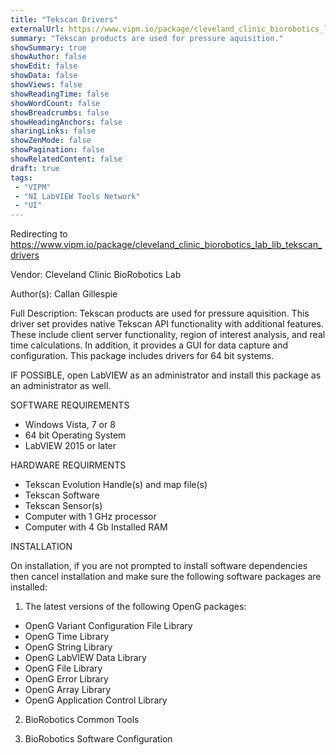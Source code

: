 ```yaml
---
title: "Tekscan Drivers"
externalUrl: https://www.vipm.io/package/cleveland_clinic_biorobotics_lab_lib_tekscan_drivers
summary: "Tekscan products are used for pressure aquisition."
showSummary: true
showAuthor: false
showEdit: false
showData: false
showViews: false
showReadingTime: false
showWordCount: false
showBreadcrumbs: false
showHeadingAnchors: false
sharingLinks: false
showZenMode: false
showPagination: false
showRelatedContent: false
draft: true
tags:
 - "VIPM"
 - "NI LabVIEW Tools Network"
 - "UI"
---
```


Redirecting to https://www.vipm.io/package/cleveland_clinic_biorobotics_lab_lib_tekscan_drivers

Vendor: Cleveland Clinic BioRobotics Lab

Author(s): Callan Gillespie
 
Full Description:
Tekscan products are used for pressure aquisition.  This driver set provides native Tekscan API functionality with additional features.  These include client server functionality, region of interest analysis, and real time calculations.  In addition, it provides a GUI for data capture and configuration.  This package includes drivers for 64 bit systems.

IF POSSIBLE, open LabVIEW as an administrator and  install this package as an administrator as well.

SOFTWARE REQUIREMENTS

- Windows Vista, 7 or 8
- 64 bit Operating System
- LabVIEW 2015 or later

HARDWARE REQUIRMENTS
- Tekscan Evolution Handle(s) and map file(s)
- Tekscan Software
- Tekscan Sensor(s)
- Computer with 1 GHz processor
- Computer with 4 Gb Installed RAM

INSTALLATION

On installation, if you are not prompted to install software dependencies then cancel installation and make sure the following software packages are installed:

1) The latest versions of the following OpenG packages:
- OpenG Variant Configuration File Library
- OpenG Time Library
- OpenG String Library
- OpenG LabVIEW Data Library
- OpenG File Library
- OpenG Error Library
- OpenG Array Library
- OpenG Application Control Library

2) BioRobotics Common Tools

3) BioRobotics Software Configuration
